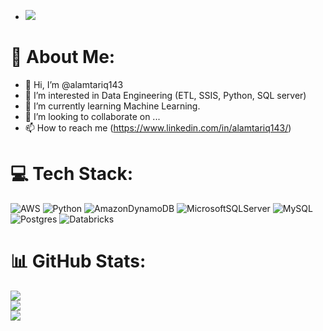 - [![](https://visitcount.itsvg.in/api?id=dataeng87&icon=0&color=0)](https://visitcount.itsvg.in)

# 💫 About Me:
- 👋 Hi, I’m @alamtariq143
- 👀 I’m interested in Data Engineering (ETL, SSIS, Python, SQL server) 
- 🌱 I’m currently learning Machine Learning.
- 💞️ I’m looking to collaborate on ...
- 📫 How to reach me (https://www.linkedin.com/in/alamtariq143/)


# 💻 Tech Stack:
![AWS](https://img.shields.io/badge/AWS-%23FF9900.svg?style=flat&logo=amazon-aws&logoColor=white) 
![Python](https://img.shields.io/badge/python-3670A0?style=flat&logo=python&logoColor=ffdd54) 
![AmazonDynamoDB](https://img.shields.io/badge/Amazon%20DynamoDB-4053D6?style=flat&logo=Amazon%20DynamoDB&logoColor=white) 
![MicrosoftSQLServer](https://img.shields.io/badge/Microsoft%20SQL%20Sever-CC2927?style=flat&logo=microsoft%20sql%20server&logoColor=white) 
![MySQL](https://img.shields.io/badge/mysql-%2300f.svg?style=flat&logo=mysql&logoColor=white) 
![Postgres](https://img.shields.io/badge/postgres-%23316192.svg?style=flat&logo=postgresql&logoColor=white)
![Databricks](https://img.shields.io/badge/Databricks-%FF3621.svg?style=flat&logo=Databricks&logoColor=white)


# 📊 GitHub Stats:
![](https://github-readme-stats.vercel.app/api?username=dataeng87&theme=city_light&hide_border=false&include_all_commits=true&count_private=true)<br/>
![](https://github-readme-streak-stats.herokuapp.com/?user=dataeng87&theme=city_light&hide_border=false)<br/>
![](https://github-readme-stats.vercel.app/api/top-langs/?username=dataeng87&theme=city_light&hide_border=false&include_all_commits=true&count_private=true&layout=compact)


<!---
alamtariq143/alamtariq143 is a ✨ special ✨ repository because its `README.md` (this file) appears on your GitHub profile.
You can click the Preview link to take a look at your changes.
--->
